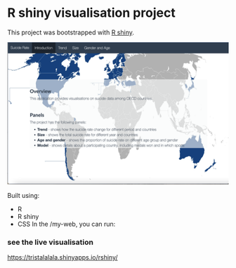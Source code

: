 # R shiny visualisation project

This project was bootstrapped with [R shiny](https://github.com/rstudio/shiny).

<img width="1266" alt="Screen Shot 2022-06-19 at 2 18 18 PM" src="https://github.com/Jiayulllll/portofolio/blob/master/my-web/public/images/projects/4.png">

Built using:

- R 
- R shiny 
- CSS
In the /my-web, you can run:

### see the live visualisation
https://tristalalala.shinyapps.io/rshiny/
